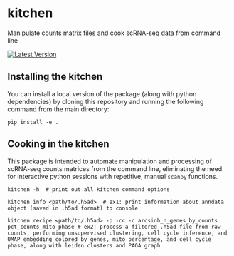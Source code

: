 # kitchen
Manipulate counts matrix files and cook scRNA-seq data from command line

[![Latest Version][tag-version]][repo-url]

## Installing the kitchen
You can install a local version of the package (along with python dependencies) by cloning this repository and running the following command from the main directory:
```
pip install -e .
```

## Cooking in the kitchen
This package is intended to automate manipulation and processing of scRNA-seq counts matrices from the command line, eliminating the need for interactive python sessions with repetitive, manual `scanpy` functions.
```
kitchen -h  # print out all kitchen command options

kitchen info <path/to/.h5ad>  # ex1: print information about anndata object (saved in .h5ad format) to console

kitchen recipe <path/to/.h5ad> -p -cc -c arcsinh_n_genes_by_counts pct_counts_mito phase # ex2: process a filtered .h5ad file from raw counts, performing unsupervised clustering, cell cycle inference, and UMAP embedding colored by genes, mito percentage, and cell cycle phase, along with leiden clusters and PAGA graph
```

[tag-version]: https://img.shields.io/github/v/tag/codyheiser/kitchen
[repo-url]: https://github.com/codyheiser/kitchen
